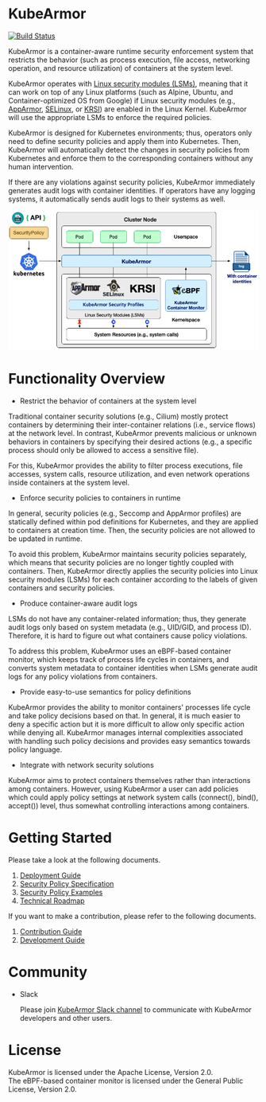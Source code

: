 # KubeArmor

[![Build Status](https://travis-ci.org/accuknox/KubeArmor.svg?branch=master)](https://travis-ci.org/accuknox/KubeArmor)

KubeArmor is a container-aware runtime security enforcement system that restricts the behavior (such as process execution, file access, networking operation, and resource utilization) of containers at the system level.

KubeArmor operates with [Linux security modules (LSMs)](https://en.wikipedia.org/wiki/Linux_Security_Modules), meaning that it can work on top of any Linux platforms (such as Alpine, Ubuntu, and Container-optimized OS from Google) if Linux security modules (e.g., [AppArmor](https://en.wikipedia.org/wiki/AppArmor), [SELinux](https://en.wikipedia.org/wiki/Security-Enhanced_Linux), or [KRSI](https://lwn.net/Articles/808048/)) are enabled in the Linux Kernel. KubeArmor will use the appropriate LSMs to enforce the required policies.

KubeArmor is designed for Kubernetes environments; thus, operators only need to define security policies and apply them into Kubernetes. Then, KubeArmor will automatically detect the changes in security policies from Kubernetes and enforce them to the corresponding containers without any human intervention.

If there are any violations against security policies, KubeArmor immediately generates audit logs with container identities. If operators have any logging systems, it automatically sends audit logs to their systems as well.

![Overview](./documentation/resources/kubearmor_overview.png)

# Functionality Overview

* Restrict the behavior of containers at the system level

Traditional container security solutions (e.g., Cilium) mostly protect containers by determining their inter-container relations (i.e., service flows) at the network level. In contrast, KubeArmor prevents malicious or unknown behaviors in containers by specifying their desired actions (e.g., a specific process should only be allowed to access a sensitive file).

For this, KubeArmor provides the ability to filter process executions, file accesses, system calls, resource utilization, and even network operations inside containers at the system level.

* Enforce security policies to containers in runtime

In general, security policies (e.g., Seccomp and AppArmor profiles) are statically defined within pod definitions for Kubernetes, and they are applied to containers at creation time. Then, the security policies are not allowed to be updated in runtime.

To avoid this problem, KubeArmor maintains security policies separately, which means that security policies are no longer tightly coupled with containers. Then, KubeArmor directly applies the security policies into Linux security modules (LSMs) for each container according to the labels of given containers and security policies. 

* Produce container-aware audit logs

LSMs do not have any container-related information; thus, they generate audit logs only based on system metadata (e.g., UID/GID, and process ID). Therefore, it is hard to figure out what containers cause policy violations.

To address this problem, KubeArmor uses an eBPF-based container monitor, which keeps track of process life cycles in containers, and converts system metadata to container identities when LSMs generate audit logs for any policy violations from containers.

* Provide easy-to-use semantics for policy definitions

KubeArmor provides the ability to monitor containers' processes life cycle and take policy decisions based on that. In general, it is much easier to deny a specific action but it is more difficult to allow only specific action while denying all. KubeArmor manages internal complexities associated with handling such policy decisions and provides easy semantics towards policy language.

* Integrate with network security solutions

KubeArmor aims to protect containers themselves rather than interactions among containers. However, using KubeArmor a user can add policies which could apply policy settings at network system calls (connect(), bind(), accept()) level, thus somewhat controlling interactions among containers.

# Getting Started

Please take a look at the following documents.

1. [Deployment Guide](./documentation/deployment_guide.md)
2. [Security Policy Specification](./documentation/security_policy_specification.md)
3. [Security Policy Examples](./documentation/security_policy_examples.md)
4. [Technical Roadmap](./documentation/technical_roadmap.md)

If you want to make a contribution, please refer to the following documents.

1. [Contribution Guide](./documentation/contribution_guide.md)
2. [Development Guide](./documentation/development_guide.md)

# Community

* Slack

  Please join [KubeArmor Slack channel](https://kubearmor.herokuapp.com) to communicate with KubeArmor developers and other users.

# License

KubeArmor is licensed under the Apache License, Version 2.0.  
The eBPF-based container monitor is licensed under the General Public License, Version 2.0.
